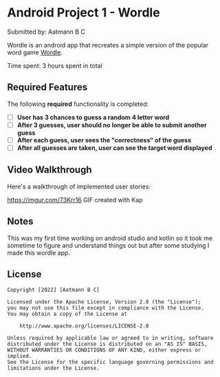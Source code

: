 # Android Project 1 - Wordle

Submitted by: Aatmann B C

Wordle is an android app that recreates a simple version of the popular word game [Wordle](https://www.nytimes.com/games/wordle/index.html). 

Time spent: 3 hours spent in total

## Required Features

The following **required** functionality is completed:

- [ ] **User has 3 chances to guess a random 4 letter word**
- [ ] **After 3 guesses, user should no longer be able to submit another guess**
- [ ] **After each guess, user sees the "correctness" of the guess**
- [ ] **After all guesses are taken, user can see the target word displayed**

## Video Walkthrough

Here's a walkthrough of implemented user stories:

https://imgur.com/73Krr16
GIF created with Kap 


## Notes

This was my first time working on android studio and kotlin so it took me sometime to figure and understand things out but after some studying I made this wordle app.

## License

    Copyright [2022] [Aatmann B C]

    Licensed under the Apache License, Version 2.0 (the "License");
    you may not use this file except in compliance with the License.
    You may obtain a copy of the License at

        http://www.apache.org/licenses/LICENSE-2.0

    Unless required by applicable law or agreed to in writing, software
    distributed under the License is distributed on an "AS IS" BASIS,
    WITHOUT WARRANTIES OR CONDITIONS OF ANY KIND, either express or implied.
    See the License for the specific language governing permissions and
    limitations under the License.
